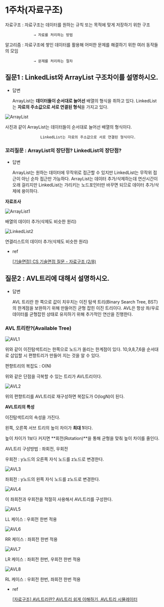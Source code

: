 # 1주차(자료구조)

자료구조 : 자료구조는 데이터를 원하는 규칙 또는 목적에 맞게 저장하기 위한 구조

                 → 자료를 처리하는 방법

알고리즘 : 자료구조에 쌓인 데이터를 활용해 어떠한 문제를 해결하기 위한 여러 동작들의 모임

                 → 문제를 처리하는 절차

## ****질문1 : LinkedList와 ArrayList 구조차이를 설명하시오.****

- 답변
    
     ArrayList는 **데이터들이 순서대로 늘어선** 배열의 형식을 취하고 있다.
     LinkedList는 **자료의 주소값으로 서로 연결된 형식**을 가지고 있다. 
    

![ArrayList](https://raw.githubusercontent.com/Tentennball/CS_interview_Study/main/algorithm%26data_structure/image/ArrayList.png)

사진과 같이 ArrayList는 데이터들이 순서대로 늘어선 배열의 형식이다.

                    LinkedList는 자료의 주소값으로 서로 연결된 형식이다.

### 꼬리질문 : ArrayList의 장단점? LinkedList의 장단점?

- 답변
    
    ArrayList는 원하는 데이터에 무작위로 접근할 수 있지만 LinkedList는 무작위 접근이 아닌 순차 접근만 가능하다.
    ArrayList는 데이터 추가/삭제하는데 연산시간이 오래 걸리지만 LinkedList는 가리키는 노드포인터만 바꾸면 되므로 데이터 추가/삭제에 용이하다.
    

**자료조사**

![ArrayList1](https://raw.githubusercontent.com/Tentennball/CS_interview_Study/main/algorithm%26data_structure/image/ArrayList1.png)

배열의 데이터 추가(삭제도 비슷한 원리)

![LinkedList2](https://github.com/Tentennball/CS_interview_Study/blob/main/algorithm&data_structure/image/LinkedList2.png?raw=true)

연결리스트의 데이터 추가(삭제도 비슷한 원리)

- ref
    
    [[기술면접] CS 기술면접 질문 - 자료구조 (2/8)](https://mangkyu.tistory.com/89)
    

## 질문2 : AVL트리에 대해서 설명하시오.

- 답변
    
    AVL 트리란 한 쪽으로 값이 치우치는 이진 탐색 트리(Binary Search Tree, BST)의 한계점을 보완하기 위해 만들어진 균형 잡힌 이진 트리이다. AVL은 항상 좌/우로 데이터를 균형잡힌 상태로 유지하기 위해 추가적인 연산을 진행한다.
    

### AVL 트리란?(Available Tree)

![AVL1](1%E1%84%8C%E1%85%AE%E1%84%8E%E1%85%A1(%E1%84%8C%E1%85%A1%E1%84%85%E1%85%AD%E1%84%80%E1%85%AE%E1%84%8C%E1%85%A9)%205d1c2f4b1f7f4c869bc3aa96c4026e30/Untitled%203.png)

위와 같이 이진탐색트리는 한쪽으로 노드가 쏠리는 한계점이 있다. 10,9,8,7,6을 순서대로 삽입할 시 편향트리가 만들어 지는 것을 알 수 있다.

편향트리의 복잡도 : O(N)

위와 같은 단점을 극복할 수 있는 트리가 AVL트리이다.

![AVL2](1%E1%84%8C%E1%85%AE%E1%84%8E%E1%85%A1(%E1%84%8C%E1%85%A1%E1%84%85%E1%85%AD%E1%84%80%E1%85%AE%E1%84%8C%E1%85%A9)%205d1c2f4b1f7f4c869bc3aa96c4026e30/Untitled%204.png)

위의 편향트리를 AVL트리로 재구성하면 복잡도가 O(logN)이 된다.

**AVL트리의 특성**

이진탐색트리의 속성을 가진다.

왼쪽, 오른쪽 서브 트리의 높이 차이가 **최대 1**이다.

높이 차이가 1보다 커지면 **회전(Rotation)**을 통해 균형을 맞춰 높이 차이를 줄인다.

AVL트리 구성방법 : 좌회전, 우회전

우회전 : y노드의 오른쪽 자식 노드를 z노드로 변경한다.

![AVL3](1%E1%84%8C%E1%85%AE%E1%84%8E%E1%85%A1(%E1%84%8C%E1%85%A1%E1%84%85%E1%85%AD%E1%84%80%E1%85%AE%E1%84%8C%E1%85%A9)%205d1c2f4b1f7f4c869bc3aa96c4026e30/Untitled%205.png)

좌회전 : y노드의 왼쪽 자식 노드를 z노드로 변경한다.

![AVL4](1%E1%84%8C%E1%85%AE%E1%84%8E%E1%85%A1(%E1%84%8C%E1%85%A1%E1%84%85%E1%85%AD%E1%84%80%E1%85%AE%E1%84%8C%E1%85%A9)%205d1c2f4b1f7f4c869bc3aa96c4026e30/Untitled%206.png)

이 좌회전과 우회전을 적절히 사용해서 AVL트리를 구성한다.

![AVL5](1%E1%84%8C%E1%85%AE%E1%84%8E%E1%85%A1(%E1%84%8C%E1%85%A1%E1%84%85%E1%85%AD%E1%84%80%E1%85%AE%E1%84%8C%E1%85%A9)%205d1c2f4b1f7f4c869bc3aa96c4026e30/Untitled%207.png)

LL 케이스 : 우회전 한번 적용

![AVL6](1%E1%84%8C%E1%85%AE%E1%84%8E%E1%85%A1(%E1%84%8C%E1%85%A1%E1%84%85%E1%85%AD%E1%84%80%E1%85%AE%E1%84%8C%E1%85%A9)%205d1c2f4b1f7f4c869bc3aa96c4026e30/Untitled%208.png)

RR 케이스 : 좌회전 한번 적용

![AVL7](1%E1%84%8C%E1%85%AE%E1%84%8E%E1%85%A1(%E1%84%8C%E1%85%A1%E1%84%85%E1%85%AD%E1%84%80%E1%85%AE%E1%84%8C%E1%85%A9)%205d1c2f4b1f7f4c869bc3aa96c4026e30/Untitled%209.png)

LR 케이스 : 좌회전 한번, 우회전 한번 적용

![AVL8](1%E1%84%8C%E1%85%AE%E1%84%8E%E1%85%A1(%E1%84%8C%E1%85%A1%E1%84%85%E1%85%AD%E1%84%80%E1%85%AE%E1%84%8C%E1%85%A9)%205d1c2f4b1f7f4c869bc3aa96c4026e30/Untitled%2010.png)

RL 케이스 : 우회전 한번, 좌회전 한번 적용

- ref
    
    [[자료구조] AVL트리란? AVL트리 쉽게 이해하기,  AVL트리 시뮬레이터](https://code-lab1.tistory.com/61)
